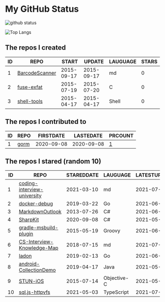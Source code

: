 # My GitHub Status

<img src="https://github-readme-stats-1.yihong0618.vercel.app/api?username=egenchen&show_icons=true&&&hide_title=true&count_private=true" alt="github status" />

![Top Langs](https://github-readme-stats-1.yihong0618.vercel.app/api/top-langs/?username=egenchen&layout=compact)

<!--START_SECTION:my_github-->
## The repos I created
| ID |                             REPO                             |   START    |   UPDATE   | LAUGUAGE | STARS |
|----|--------------------------------------------------------------|------------|------------|----------|-------|
|  1 | [BarcodeScanner](https://github.com/egenchen/BarcodeScanner) | 2015-09-17 | 2015-09-17 | md       |     0 |
|  2 | [fuse-exfat](https://github.com/egenchen/fuse-exfat)         | 2015-07-19 | 2015-07-20 | C        |     0 |
|  3 | [shell-tools](https://github.com/egenchen/shell-tools)       | 2015-04-17 | 2015-04-17 | Shell    |     0 |

## The repos I contributed to
| ID |                  REPO                   | FIRSTDATE  | LASTEDATE  |                                PRCOUNT                                 |
|----|-----------------------------------------|------------|------------|------------------------------------------------------------------------|
|  1 | [gorm](https://github.com/go-gorm/gorm) | 2020-09-08 | 2020-09-08 | [1](https://github.com/go-gorm/gorm/pulls?q=is%3Apr+author%3Aegenchen) |

## The repos I stared (random 10)
| ID |                                           REPO                                           | STAREDDATE |  LAUGUAGE   | LATESTUPDATE |
|----|------------------------------------------------------------------------------------------|------------|-------------|--------------|
|  1 | [coding-interview-university](https://github.com/jwasham/coding-interview-university)    | 2021-03-10 | md          | 2021-07-02   |
|  2 | [docker-debug](https://github.com/zeromake/docker-debug)                                 | 2019-03-22 | Go          | 2021-06-22   |
|  3 | [MarkdownOutlook](https://github.com/mmanela/MarkdownOutlook)                            | 2013-07-26 | C#          | 2021-06-29   |
|  4 | [SharpKit](https://github.com/SharpKit/SharpKit)                                         | 2020-09-08 | C#          | 2021-05-27   |
|  5 | [gradle-msbuild-plugin](https://github.com/Itiviti/gradle-msbuild-plugin)                | 2015-05-19 | Groovy      | 2021-06-23   |
|  6 | [CS-Interview-Knowledge-Map](https://github.com/InterviewMap/CS-Interview-Knowledge-Map) | 2018-07-15 | md          | 2021-07-01   |
|  7 | [ladon](https://github.com/ory/ladon)                                                    | 2019-02-13 | Go          | 2021-06-30   |
|  8 | [android-CollectionDemo](https://github.com/wapchief/android-CollectionDemo)             | 2019-04-17 | Java        | 2021-05-13   |
|  9 | [STUN-iOS](https://github.com/soulfly/STUN-iOS)                                          | 2015-07-14 | Objective-C | 2021-05-03   |
| 10 | [sql.js-httpvfs](https://github.com/phiresky/sql.js-httpvfs)                             | 2021-05-03 | TypeScript  | 2021-07-01   |

<!--END_SECTION:my_github-->

